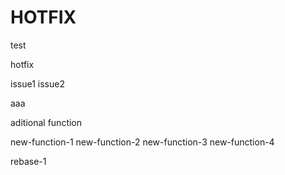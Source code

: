 # HOTFIX

test

hotfix

issue1
issue2

aaa

aditional function

new-function-1
new-function-2
new-function-3
new-function-4

rebase-1